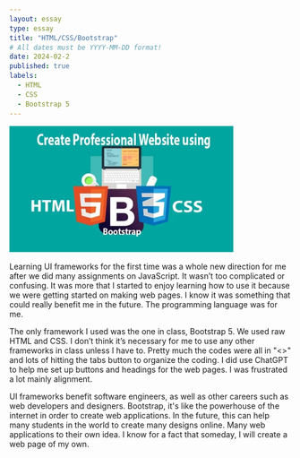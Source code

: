 ```yaml
---
layout: essay
type: essay
title: "HTML/CSS/Bootstrap"
# All dates must be YYYY-MM-DD format!
date: 2024-02-2
published: true
labels:
  - HTML
  - CSS
  - Bootstrap 5
---
```


<img width="400px" class="rounded float-start pe-4" src="../img/html-css-bootstrap.jpg">

Learning UI frameworks for the first time was a whole new direction for me after we did many assignments on JavaScript. It wasn’t too complicated or confusing. It was more that I started to enjoy learning how to use it because we were getting started on making web pages. I know it was something that could really benefit me in the future. The programming language was for me.

The only framework I used was the one in class, Bootstrap 5. We used raw HTML and CSS. I don’t think it’s necessary for me to use any other frameworks in class unless I have to. Pretty much the codes were all in "<>" and lots of hitting the tabs button to organize the coding. I did use ChatGPT to help me set up buttons and headings for the web pages. I was frustrated a lot mainly alignment.

UI frameworks benefit software engineers, as well as other careers such as web developers and designers. Bootstrap, it's like the powerhouse of the internet in order to create web applications. In the future, this can help many students in the world to create many designs online. Many web applications to their own idea. I know for a fact that someday, I will create a web page of my own.
